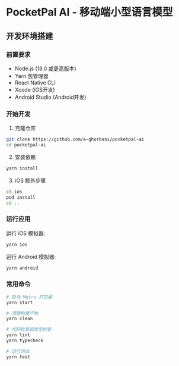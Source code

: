 # PocketPal AI - 移动端小型语言模型

## 开发环境搭建

### 前置要求
- Node.js (18.0 或更高版本)
- Yarn 包管理器
- React Native CLI
- Xcode (iOS开发)
- Android Studio (Android开发)

### 开始开发
1. 克隆仓库
```bash
git clone https://github.com/a-ghorbani/pocketpal-ai
cd pocketpal-ai
```

2. 安装依赖
```bash
yarn install
```

3. iOS 额外步骤
```bash
cd ios
pod install
cd ..
```

### 运行应用

运行 iOS 模拟器:
```bash
yarn ios
```

运行 Android 模拟器:
```bash
yarn android
```

### 常用命令
```bash
# 启动 Metro 打包器
yarn start

# 清理构建产物
yarn clean

# 代码检查和类型检查
yarn lint
yarn typecheck

# 运行测试
yarn test
```